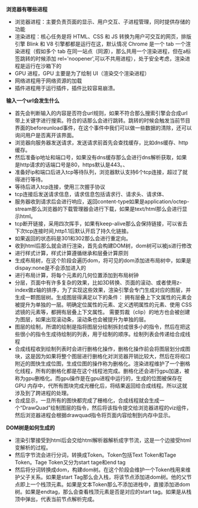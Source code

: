 **浏览器有哪些进程**

- 浏览器进程：主要负责页面的显示、用户交互、子进程管理，同时提供存储的功能
- 渲染进程：核心任务是将 HTML、CSS 和 JS 转换为用户可交互的网页，排版引擎 Blink 和 V8 引擎都都是运行在这，默认情况 Chrome 是一个 tab 一个渲染进程（假如多个 tab 在同一站点（同源），那么共用一个渲染进程，但在a标签跳转的时候添加 rel='noopener',可以不共用进程），处于安全考虑，渲染进程是运行在沙箱下的
- GPU 进程，GPU 主要是为了绘制 UI（渲染交个渲染进程）
- 网络进程用于网络资源的加载
- 插件进程用于运行插件，插件比较容易崩溃。


**输入一个url会发生什么**

- 首先会判断输入的内容是否符合url规则，如果不符合那么搜索引擎会合成url带上关键字进行搜索。符合的话那么会进行跳转。跳转的时候会触发当前节目界面的beforeunload事件，在这个事件中我们可以做一些数据的清除，还可以询问用户是否离开该界面。
- 浏览器向服务器发送请求，发送请求前首先会查找缓存，比如dns缓存、http缓存。
- 然后准备ip地址和端口号，如果没有dns缓存那么会进行dns解析获取，如果是http请求的话端口号是80，https默认是443。、
- 准备好ip和端口后进入tcp等待队列，浏览器默认支持6个tcp连接，超过了就得进行等待。
- 等待后进入tcp连接，使用三次握手协议
- tcp连接后发送请求信息，请求信息包括请求行、请求头、请求体、
- 服务器收到请求后会进行响应，返回content-type如果是application/octep-stream那么浏览器的下载管理器会进行下载，如果是text/html那么会进行显示html。
- tcp断开链接，采用四次挥手，如果有keep-alive那么会保持链接，可以省去下次tcp连接时间,http1.1后默认开启了持久化链接。
- 如果返回的状态码是301和302那么会进行重定向。
- 收到html后那么就会进行渲染，首先会构建DOM树，dom树可以被js进行修改
- 进行样式计算，样式计算遵循继承和层叠计算原则
- 生成布局树，在这个阶段会遍历dom，将可见的dom添加进布局树中，如果是dispay:none是不会添加进入的
- 进行布局计算，将每个元素的几何位置添加到布局树钟
- 分层，页面中有许多复杂的效果，比如3D转换、页面的滚动、或者使用z-index做z轴的排序，为了实现这些效果，渲染引擎会专门生成对应的图层，并生成一颗图层树。生成图层得满足以下的条件： 拥有层叠上下文属性的元素会被提升为单独的一层。明确定位属性的元素、定义透明属性的元素、使用 CSS 滤镜的元素等，都拥有层叠上下文属性。 需要剪裁（clip）的地方也会被创建为图层，如果出现滚动条，滚动条也会被提升为单独的层。
- 图层的绘制，所谓的绘制是指将图层分绘制拆封成很多小的指令，然后在把这些很小的指令生成待绘制的列表，用于绘制的顺序。绘制列表会传递给合成线程
- 合成线程收到绘制列表时会进行删格化操作，删格化操作前会将图层划分成图块，这是因为如果将整个图层进行删格化对浏览器开销比较大，然后在将视口附近的图快生成位图，生成位图的操作称为删格化。渲染进程维护了一个删格化线程，所有的删格化都是在这个线程池完成。删格化还会进行gpu加速，被称为gpu删格化。而gpu操作是在gpu进程中运行的，生成的位图被保存在 GPU 内存中，代所有图块完成光栅化后，将结果返回给合成线程。所以这就涉及到了跨进程的处理。
- 合成显示，一旦所有的图快都完成了栅格化，合成线程就会生成一个“DrawQuad”绘制图层的指令，然后将该指令提交给浏览器进程的viz组件，然后浏览器进程会根据drawquad指令将页面内容绘制到内存中显示。


**DOM树是如何生成的**

- 渲染引擎接受到html后会交给html解析器解析成字节流，这是一个边接受html变解析的过程。
- 然后字节流会进行分词，转换成Token。Token包括Text Token和Tage Token。Tage Token又分为start tage和end tag
- 然后将分词转换成dom，构建dom树。在这个阶段会维护一个Token栈用来维护父子关系。如果是start Tag那么会入栈，将该节点添加进dom树。他的父节点即上一个栈顶元素。如果是文本Token那么不添加进栈中，直接添加进dom树。如果是endtag，那么会查看栈顶元素是否是对应的start tag。如果是从栈顶中弹出，代表当前节点解析完成。


